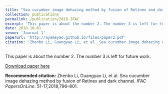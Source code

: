 ```yaml
---
title: "Sea cucumber image dehazing method by fusion of Retinex and dark channel"
collection: publications
permalink: /publication/2018-IFAC
excerpt: 'This paper is about the number 2. The number 3 is left for future work.'
date: 2010-10-01
venue: 'Journal 1'
paperurl: 'http://ayameyao.github.io/files/paper2.pdf'
citation: 'Zhenbo Li, Guangyao Li, et al. Sea cucumber image dehazing method by fusion of Retinex and dark channel. <i>IFAC PapersOnLine</i>. 51-17,2018,796–801.'
---
```

This paper is about the number 2. The number 3 is left for future work.

[Download paper here](http://ayameyao.github.io/files/paper2.pdf)

**Recommended citation:** Zhenbo Li, Guangyao Li, et al. Sea cucumber image dehazing method by fusion of Retinex and dark channel. <i>IFAC PapersOnLine</i>. 51-17,2018,796–801.
